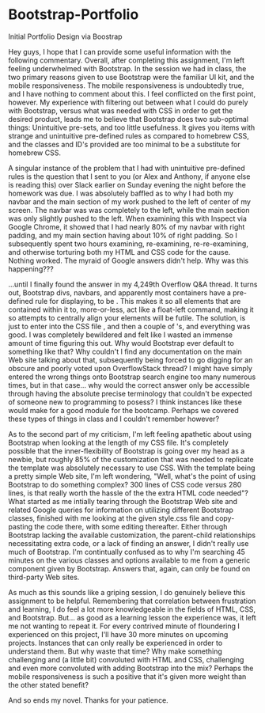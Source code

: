 # Bootstrap-Portfolio
Initial Portfolio Design via Boostrap

Hey guys, I hope that I can provide some useful information with the following commentary. Overall, after completing this assignment, I'm left feeling underwhelmed with Bootstrap. In the session we had in class, the two primary reasons given to use Bootstrap were the familiar UI kit, and the mobile responsiveness. The mobile responsiveness is undoubtedly true, and I have nothing to comment about this. I feel conflicted on the first point, however. My experience with filtering out between what I could do purely with Bootstrap, versus what was needed with CSS in order to get the desired product, leads me to believe that Bootstrap does two sub-optimal things: Unintuitive pre-sets, and too little usefulness. It gives you items with strange and unintuitive pre-defined rules as compared to homebrew CSS, and the classes and ID's provided are too minimal to be a substitute for homebrew CSS.

A singular instance of the problem that I had with unintuitive pre-defined rules is the question that I sent to you (or Alex and Anthony, if anyone else is reading this) over Slack earlier on Sunday evening the night before the homework was due. I was absolutely baffled as to why I had both my navbar and the main section of my work pushed to the left of center of my screen. The navbar was was completely to the left, while the main section was only slightly pushed to the left. When examining this with Inspect via Google Chrome, it showed that I had nearly 80% of my navbar with right padding, and my main section having about 10% of right padding. So I subsequently spent two hours examining, re-examining, re-re-examining, and otherwise torturing both my HTML and CSS code for the cause. Nothing worked. The myraid of Google answers didn't help. Why was this happening???

...until I finally found the answer in my 4,249th Overflow Q&A thread. It turns out, Bootstrap divs, navbars, and apparently most containers have a pre-defined rule for displaying, to be <!--display: block;-->. This makes it so all elements that are contained within it to, more-or-less, act like a float-left command, making it so attempts to centrally align your elements will be futile. The solution, is just to enter into the CSS file <!--display: inline-block;-->, and then a couple of <!--margin: auto-->'s, and everything was good. I was completely bewildered and felt like I wasted an immense amount of time figuring this out. Why would Bootstrap ever default to something like that? Why couldn't I find any documentation on the main Web site talking about that, subsequently being forced to go digging for an obscure and poorly voted upon OverflowStack thread? I might have simply entered the wrong things onto Bootstrap search engine too many numerous times, but in that case... why would the correct answer only be accessible through having the absolute precise terminology that couldn't be expected of someone new to programming to posess? I think instances like these would make for a good module for the bootcamp. Perhaps we covered these types of things in class and I couldn't remember however?

As to the second part of my criticism, I'm left feeling apathetic about using Bootstrap when looking at the length of my CSS file. It's completely possible that the inner-flexibility of Bootstrap is going over my head as a newbie, but roughly 85% of the customization that was needed to replicate the template was absolutely necessary to use CSS. With the template being a pretty simple Web site, I'm left wondering, "Well, what's the point of using Bootstrap to do something complex? 300 lines of CSS code versus 280 lines, is that really worth the hassle of the the extra HTML code needed"? What started as me intially tearing through the Bootstrap Web site and related Google queries for information on utilizing different Bootstrap classes, finished with me looking at the given style.css file and copy-pasting the code there, with some editing thereafter. Either through Bootstrap lacking the available customization, the parent-child relationships necessitating extra code, or a lack of finding an answer, I didn't really use much of Bootstrap. I'm contintually confused as to why I'm searching 45 minutes on the various classes and options available to me from a generic component given by Bootstrap. Answers that, again, can only be found on third-party Web sites.

As much as this sounds like a griping session, I do genuinely believe this assignment to be helpful. Remembering that correlation between frustration and learning, I do feel a lot more knowledgeable in the fields of HTML, CSS, and Bootstrap. But... as good as a learning lesson the experience was, it left me not wanting to repeat it. For every contrived minute of floundering I experienced on this project, I'll have 30 more minutes on upcoming projects. Instances that can only really be experienced in order to understand them. But why waste that time? Why make something challenging and (a little bit) convoluted with HTML and CSS, challenging and even more convoluted with adding Bootstrap into the mix? Perhaps the mobile responsiveness is such a positive that it's given more weight than the other stated benefit?

And so ends my novel. Thanks for your patience.
